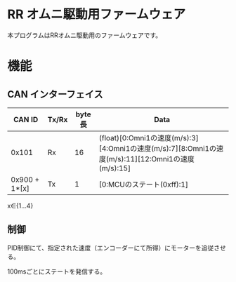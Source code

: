 # RR オムニ駆動用ファームウェア
本プログラムはRRオムニ駆動用のファームウェアです。
# 機能
## CAN インターフェイス
| CAN ID        | Tx/Rx | byte長 | Data                                                                                   | 
|---------------|-------|-------|----------------------------------------------------------------------------------------|
| 0x101         | Rx    | 16    | (float)[0:Omni1の速度(m/s):3][4:Omni1の速度(m/s):7][8:Omni1の速度(m/s):11][12:Omni1の速度(m/s):15] |
| 0x900 + 1*[x] | Tx    | 1     | [0:MCUのステート(0xff):1]                                                                   |


x∈{1...4}
## 制御
PID制御にて、指定された速度（エンコーダーにて所得）にモーターを追従させる。

100msごとにステートを発信する。
